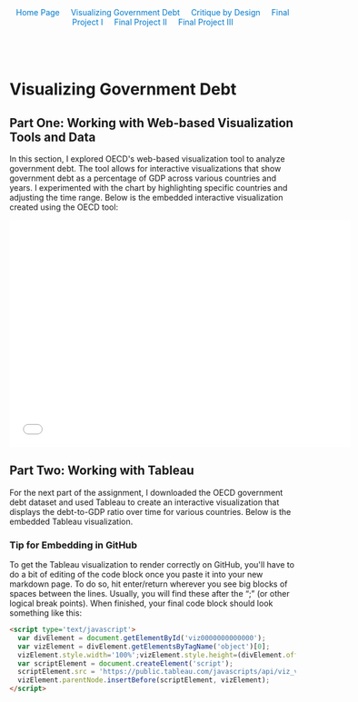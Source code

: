 <div style="text-align: center; margin-bottom: 20px;">
  <a href="https://cmustudent.github.io/tswd-portfolio-templates/" style="text-decoration: none; color: #007acc;">Home Page</a>&nbsp;&nbsp;&nbsp;&nbsp;
  <a href="visualizing-government-debt.md" style="text-decoration: none; color: #007acc;">Visualizing Government Debt</a>&nbsp;&nbsp;&nbsp;&nbsp;
  <a href="critique-by-design.md" style="text-decoration: none; color: #007acc;">Critique by Design</a>&nbsp;&nbsp;&nbsp;&nbsp;
  <a href="final-project-part-one.md" style="text-decoration: none; color: #007acc;">Final Project I</a>&nbsp;&nbsp;&nbsp;&nbsp;
  <a href="final-project-part-two.md" style="text-decoration: none; color: #007acc;">Final Project II</a>&nbsp;&nbsp;&nbsp;&nbsp;
  <a href="final-project-part-three.md" style="text-decoration: none; color: #007acc;">Final Project III</a>
</div>
<br><br>

# Visualizing Government Debt

## Part One: Working with Web-based Visualization Tools and Data

In this section, I explored OECD's web-based visualization tool to analyze government debt. The tool allows for interactive visualizations that show government debt as a percentage of GDP across various countries and years. I experimented with the chart by highlighting specific countries and adjusting the time range. Below is the embedded interactive visualization created using the OECD tool:

<!-- Embed your first visualization from OECD -->
<iframe src="EMBED_CODE_FROM_OECD" width="600" height="400" frameborder="0"></iframe>

## Part Two: Working with Tableau

For the next part of the assignment, I downloaded the OECD government debt dataset and used Tableau to create an interactive visualization that displays the debt-to-GDP ratio over time for various countries. Below is the embedded Tableau visualization.

### Tip for Embedding in GitHub
To get the Tableau visualization to render correctly on GitHub, you'll have to do a bit of editing of the code block once you paste it into your new markdown page. To do so, hit enter/return wherever you see big blocks of spaces between the lines. Usually, you will find these after the “;” (or other logical break points). When finished, your final code block should look something like this:

```html
<script type='text/javascript'>                    
  var divElement = document.getElementById('viz0000000000000');                    
  var vizElement = divElement.getElementsByTagName('object')[0];                    
  vizElement.style.width='100%';vizElement.style.height=(divElement.offsetWidth*0.75)+'px';                    
  var scriptElement = document.createElement('script');                    
  scriptElement.src = 'https://public.tableau.com/javascripts/api/viz_v1.js';                    
  vizElement.parentNode.insertBefore(scriptElement, vizElement);                
</script>
